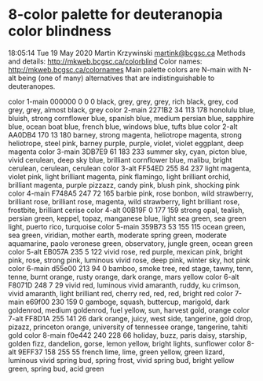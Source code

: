# 8-color palette for deuteranopia color blindness
 18:05:14 Tue 19 May 2020
 Martin Krzywinski martink@bcgsc.ca
 Methods and details: http://mkweb.bcgsc.ca/colorblind
 Color names: http://mkweb.bcgsc.ca/colornames
 Main palette colors are N-main with N-alt being (one of many) alternatives that are indistinguishable to deuteranopes.

color  1-main 000000   0   0   0 black, grey, grey, grey, rich black, grey, cod grey, grey, almost black, grey
color  2-main 2271B2  34 113 178 honolulu blue, bluish, strong cornflower blue, spanish blue, medium persian blue, sapphire blue, ocean boat blue, french blue, windows blue, tufts blue
color  2-alt  AA0DB4 170  13 180 barney, strong magenta, heliotrope magenta, strong heliotrope, steel pink, barney purple, purple, violet, violet eggplant, deep magenta
color  3-main 3DB7E9  61 183 233 summer sky, cyan, picton blue, vivid cerulean, deep sky blue, brilliant cornflower blue, malibu, bright cerulean, cerulean, cerulean
color  3-alt  FF54ED 255  84 237 light magenta, violet pink, light brilliant magenta, pink flamingo, light brilliant orchid, brilliant magenta, purple pizzazz, candy pink, blush pink, shocking pink
color  4-main F748A5 247  72 165 barbie pink, rose bonbon, wild strawberry, brilliant rose, brilliant rose, magenta, wild strawberry, light brilliant rose, frostbite, brilliant cerise
color  4-alt  00B19F   0 177 159 strong opal, tealish, persian green, keppel, topaz, manganese blue, light sea green, sea green light, puerto rico, turquoise
color  5-main 359B73  53 155 115 ocean green, sea green, viridian, mother earth, moderate spring green, moderate aquamarine, paolo veronese green, observatory, jungle green, ocean green
color  5-alt  EB057A 235   5 122 vivid rose, red purple, mexican pink, bright pink, rose, strong pink, luminous vivid rose, deep pink, winter sky, hot pink
color  6-main d55e00 213  94   0 bamboo, smoke tree, red stage, tawny, tenn, tenne, burnt orange, rusty orange, dark orange, mars yellow
color  6-alt  F8071D 248   7  29 vivid red, luminous vivid amaranth, ruddy, ku crimson, vivid amaranth, light brilliant red, cherry red, red, red, bright red
color  7-main e69f00 230 159   0 gamboge, squash, buttercup, marigold, dark goldenrod, medium goldenrod, fuel yellow, sun, harvest gold, orange
color  7-alt  FF8D1A 255 141  26 dark orange, juicy, west side, tangerine, gold drop, pizazz, princeton orange, university of tennessee orange, tangerine, tahiti gold
color  8-main f0e442 240 228  66 holiday, buzz, paris daisy, starship, golden fizz, dandelion, gorse, lemon yellow, bright lights, sunflower
color  8-alt  9EFF37 158 255  55 french lime, lime, green yellow, green lizard, luminous vivid spring bud, spring frost, vivid spring bud, bright yellow green, spring bud, acid green
